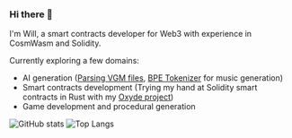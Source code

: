 ### Hi there 👋

I'm Will, a smart contracts developer for Web3 with experience in CosmWasm and Solidity.  

Currently exploring a few domains: 
- AI generation ([Parsing VGM files](https://github.com/Wally869/vgm_parser), [BPE Tokenizer](https://github.com/Wally869/BPE_Tokenizer) for music generation)
- Smart contracts development (Trying my hand at Solidity smart contracts in Rust with my [Oxyde project](https://github.com/Wally869/Oxyde))
- Game development and procedural generation 


<!--
**Wally869/Wally869** is a ✨ _special_ ✨ repository because its `README.md` (this file) appears on your GitHub profile.

Here are some ideas to get you started:

- 🔭 I’m currently working on ...
- 🌱 I’m currently learning ...
- 👯 I’m looking to collaborate on ...
- 🤔 I’m looking for help with ...
- 💬 Ask me about ...
- 📫 How to reach me: ...
- 😄 Pronouns: ...
- ⚡ Fun fact: ...
-->

![GitHub stats](https://github-readme-stats.vercel.app/api?username=Wally869&show_icons=true&theme=apprentice)        ![Top Langs](https://github-readme-stats.vercel.app/api/top-langs/?username=Wally869&theme=tokyonight&hide=html)   


